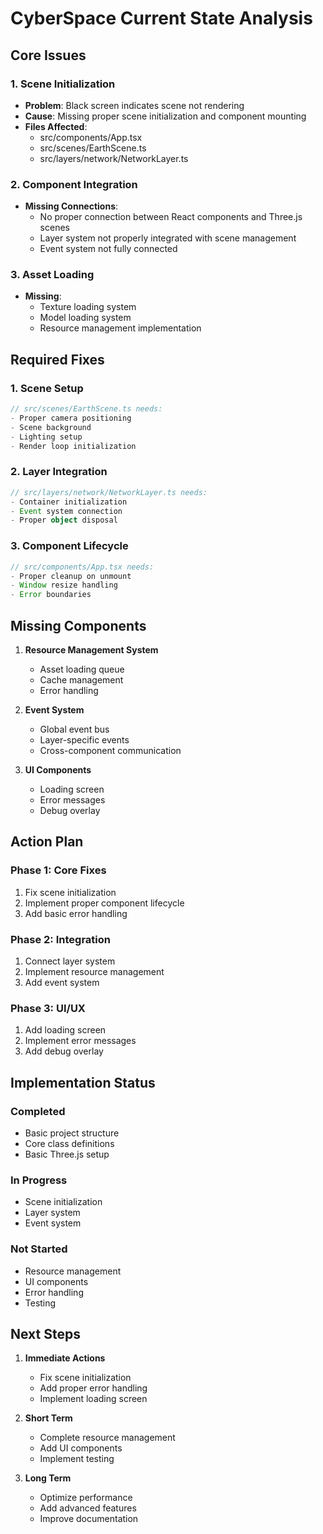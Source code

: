 # CyberSpace Current State Analysis

## Core Issues

### 1. Scene Initialization
- **Problem**: Black screen indicates scene not rendering
- **Cause**: Missing proper scene initialization and component mounting
- **Files Affected**:
  - src/components/App.tsx
  - src/scenes/EarthScene.ts
  - src/layers/network/NetworkLayer.ts

### 2. Component Integration
- **Missing Connections**:
  - No proper connection between React components and Three.js scenes
  - Layer system not properly integrated with scene management
  - Event system not fully connected

### 3. Asset Loading
- **Missing**:
  - Texture loading system
  - Model loading system
  - Resource management implementation

## Required Fixes

### 1. Scene Setup
```typescript
// src/scenes/EarthScene.ts needs:
- Proper camera positioning
- Scene background
- Lighting setup
- Render loop initialization
```

### 2. Layer Integration
```typescript
// src/layers/network/NetworkLayer.ts needs:
- Container initialization
- Event system connection
- Proper object disposal
```

### 3. Component Lifecycle
```typescript
// src/components/App.tsx needs:
- Proper cleanup on unmount
- Window resize handling
- Error boundaries
```

## Missing Components

1. **Resource Management System**
   - Asset loading queue
   - Cache management
   - Error handling

2. **Event System**
   - Global event bus
   - Layer-specific events
   - Cross-component communication

3. **UI Components**
   - Loading screen
   - Error messages
   - Debug overlay

## Action Plan

### Phase 1: Core Fixes
1. Fix scene initialization
2. Implement proper component lifecycle
3. Add basic error handling

### Phase 2: Integration
1. Connect layer system
2. Implement resource management
3. Add event system

### Phase 3: UI/UX
1. Add loading screen
2. Implement error messages
3. Add debug overlay

## Implementation Status

### Completed
- Basic project structure
- Core class definitions
- Basic Three.js setup

### In Progress
- Scene initialization
- Layer system
- Event system

### Not Started
- Resource management
- UI components
- Error handling
- Testing

## Next Steps

1. **Immediate Actions**
   - Fix scene initialization
   - Add proper error handling
   - Implement loading screen

2. **Short Term**
   - Complete resource management
   - Add UI components
   - Implement testing

3. **Long Term**
   - Optimize performance
   - Add advanced features
   - Improve documentation